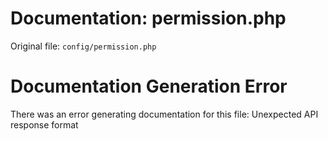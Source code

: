 # Documentation: permission.php

Original file: `config/permission.php`

# Documentation Generation Error

There was an error generating documentation for this file: Unexpected API response format